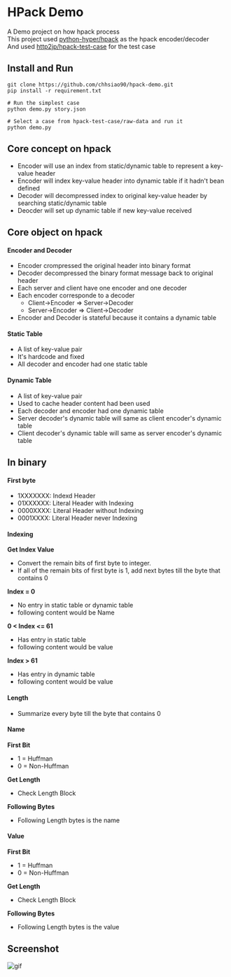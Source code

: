 # HPack Demo
A Demo project on how hpack process  
This project used [python-hyper/hpack](https://github.com/python-hyper/hpack) as the hpack encoder/decoder  
And used [http2jp/hpack-test-case](https://github.com/http2jp/hpack-test-case) for the test case  


## Install and Run
```shell
git clone https://github.com/chhsiao90/hpack-demo.git
pip install -r requirement.txt

# Run the simplest case
python demo.py story.json

# Select a case from hpack-test-case/raw-data and run it
python demo.py
```

## Core concept on hpack
- Encoder will use an index from static/dynamic table to represent a key-value header
- Encoder will index key-value header into dynamic table if it hadn't bean defined
- Decoder will decompressed index to original key-value header by searching static/dynamic table
- Deocder will set up dynamic table if new key-value received

## Core object on hpack
#### Encoder and Decoder
- Encoder crompressed the original header into binary format
- Decoder decompressed the binary format message back to original header
- Each server and client have one encoder and one decoder
- Each encoder corresponde to a decoder
    - Client->Encoder => Server->Decoder
    - Server->Encoder => Client->Decoder
- Encoder and Decoder is stateful because it contains a dynamic table

#### Static Table
- A list of key-value pair
- It's hardcode and fixed
- All decoder and encoder had one static table

#### Dynamic Table
- A list of key-value pair
- Used to cache header content had been used
- Each decoder and encoder had one dynamic table
- Server decoder's dynamic table will same as client encoder's dynamic table
- Client decoder's dynamic table will same as server encoder's dynamic table

## In binary
#### First byte
- 1XXXXXXX: Indexd Header
- 01XXXXXX: Literal Header with Indexing
- 0000XXXX: Literal Header without Indexing
- 0001XXXX: Literal Header never Indexing

#### Indexing
**Get Index Value**
- Convert the remain bits of first byte to integer.
- If all of the remain bits of first byte is 1, add next bytes till the byte that contains 0

**Index = 0**
- No entry in static table or dynamic table
- following content would be Name

**0 < Index <= 61**
- Has entry in static table
- following content would be value

**Index > 61**
- Has entry in dynamic table
- following content would be value

#### Length
- Summarize every byte till the byte that contains 0

#### Name
**First Bit**  
- 1 = Huffman  
- 0 = Non-Huffman

**Get Length**  
- Check Length Block

**Following Bytes**  
- Following Length bytes is the name

#### Value
**First Bit**  
- 1 = Huffman  
- 0 = Non-Huffman  

**Get Length**  
- Check Length Block

**Following Bytes**  
- Following Length bytes is the value

## Screenshot
![gif](http://i.imgur.com/2LcmrO2.gif)

